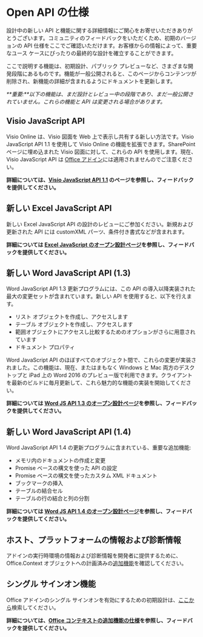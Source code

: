 # <a name="open-api-specifications"></a>Open API の仕様

設計中の新しい API と機能に関する詳細情報にご関心をお寄せいただきありがとうございます。コミュニティのフィードバックをいただくため、初期のバージョンの API 仕様をここでご確認いただけます。お客様からの情報によって、重要なユース ケースにぴったりの最終的な設計を確立することができます。 

ここで説明する機能は、初期設計、パブリック プレビューなど、さまざまな開発段階にあるものです。機能が一般公開されると、このページからコンテンツが削除され、新機能の詳細が含まれるようにドキュメントを更新します。 

_**重要:**以下の機能は、まだ設計とレビュー中の段階であり、まだ一般公開されていません。これらの機能と API は変更される場合があります。_

## <a name="visio-javascript-apis"></a>Visio JavaScript API
Visio Online は、Visio 図面を Web 上で表示し共有する新しい方法です。Visio JavaScript API 1.1 を使用して Visio Online の機能を拡張できます。SharePoint ページに埋め込まれた Visio 図面に対して、これらの API を使用します。現在、Visio JavaScript API は [Office アドイン](https://dev.office.com/docs/add-ins/overview/office-add-ins)には適用されませんのでご注意ください。

**詳細については、[Visio JavaScript API 1.1](https://github.com/OfficeDev/office-js-docs/tree/VisioJs_1.1_Openspec) のページを参照し、フィードバックを提供してください。**

## <a name="new-excel-javascript-apis"></a>新しい Excel JavaScript API
新しい Excel JavaScript API の設計のレビューにご参加ください。新規および更新された API には customXML パーツ、条件付き書式などが含まれます。 

**詳細については [Excel JavaScript のオープン設計ページ](https://github.com/OfficeDev/office-js-docs/tree/ExcelJs_OpenSpec)を参照し、フィードバックを提供してください。**

## <a name="new-word-javascript-apis-13"></a>新しい Word JavaScript API (1.3)
Word JavaScript API 1.3 更新プログラムには、この API の導入以降実装された最大の変更セットが含まれています。新しい API を使用すると、以下を行えます。 

* リスト オブジェクトを作成し、アクセスします
* テーブル オブジェクトを作成し、アクセスします
* 範囲オブジェクトにアクセスし比較するためのオプションがさらに用意されています
* ドキュメント プロパティ

Word JavaScript API のほぼすべてのオブジェクト間で、これらの変更が実装されました。この機能は、現在、またはまもなく Windows と Mac 両方のデスクトップと iPad 上の Word 2016 のプレビュー版で利用できます。クライアントを最新のビルドに毎月更新して、これら魅力的な機能の実装を開始してください。

**詳細については [Word JS API 1.3 のオープン設計ページ](https://github.com/OfficeDev/office-js-docs/tree/WordJs_1.3_Openspec/word)を参照し、フィードバックを提供してください。**

## <a name="new-word-javascript-apis-14"></a>新しい Word JavaScript API (1.4)
Word JavaScript API 1.4 の更新プログラムに含まれている、重要な追加機能:

* メモリ内のドキュメントの作成と変更
* Promise ベースの構文を使った API の設定
* Promise ベースの構文を使ったカスタム XML ドキュメント
* ブックマークの挿入 
* テーブルの結合セル
* テーブルの行の結合と列の分割

**詳細については [Word JS API 1.4 のオープン設計ページ](https://github.com/OfficeDev/office-js-docs/tree/WordJs_1.4_OpenSpec)を参照し、フィードバックを提供してください。**

## <a name="host-platform-information-and-diagnostic-information"></a>ホスト、プラットフォームの情報および診断情報 
アドインの実行時環境の情報および診断情報を開発者に提供するために、Office.Context オブジェクトへの計画済みの[追加機能](https://github.com/OfficeDev/office-js-docs/tree/ContextAdditions_OpenSpec)を確認してください。 

## <a name="single-sign-on-capability"></a>シングル サインオン機能 
Office アドインのシングル サインオンを有効にするための初期設計は、[ここから](https://github.com/OfficeDev/office-js-docs/tree/Addin_SSO_OpenSpec)検索してください。

**詳細については、[Office コンテキストの追加機能の仕様](https://github.com/OfficeDev/office-js-docs/tree/ContextAdditions_OpenSpec)を参照し、フィードバックを提供してください。**

